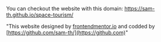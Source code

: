 You can checkout the website with this domain:
                             https://sam-th.github.io/space-tourism/

"This website designed by [frontendmentor.io](https://www.frontendmentor.io/) and codded by [https://github.com/sam-th/](https://github.com)"
